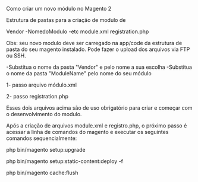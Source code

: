 Como criar um novo módulo  no Magento 2

Estrutura de pastas para a criação de modulo de

Vendor
 -NomedoModulo
    -etc
        module.xml
    registration.php

Obs: seu novo modulo deve ser carregado na app/code da estrutura de pasta do seu magento instalado. Pode fazer o upload dos arquivos via FTP ou SSH.


-Substitua o nome da pasta "Vendor" e pelo nome a sua escolha
-Substitua o nome da pasta "ModuleName"  pelo nome do seu módulo

1- passo
arquivo módulo.xml

2- passo
registration.php

Esses dois arquivos acima são de uso obrigatório para criar e começar com o desenvolvimento do modulo.

Após a criação de arquivos module.xml e registro.php, o próximo passo é acessar a linha de comandos do magento e executar os seguintes comandos sequencialmente:

php bin/magento setup:upgrade

php bin/magento setup:static-content:deploy -f

php bin/magento cache:flush
